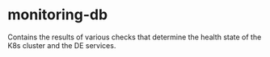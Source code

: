 # monitoring-db

Contains the results of various checks that determine the health state of the
K8s cluster and the DE services.
